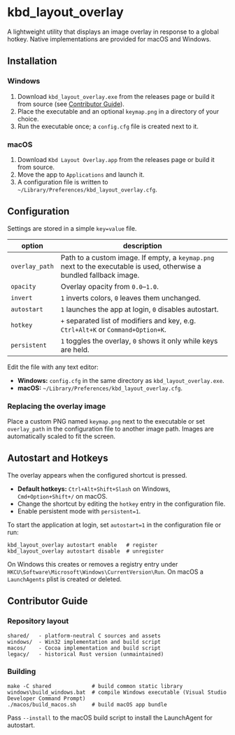 # kbd_layout_overlay

A lightweight utility that displays an image overlay in response to a global hotkey. Native implementations are provided for macOS and Windows.

## Installation

### Windows
1. Download `kbd_layout_overlay.exe` from the releases page or build it from source (see [Contributor Guide](#contributor-guide)).
2. Place the executable and an optional `keymap.png` in a directory of your choice.
3. Run the executable once; a `config.cfg` file is created next to it.

### macOS
1. Download `Kbd Layout Overlay.app` from the releases page or build it from source.
2. Move the app to `Applications` and launch it.
3. A configuration file is written to `~/Library/Preferences/kbd_layout_overlay.cfg`.

## Configuration

Settings are stored in a simple `key=value` file.

| option        | description |
|---------------|-------------|
| `overlay_path`| Path to a custom image. If empty, a `keymap.png` next to the executable is used, otherwise a bundled fallback image. |
| `opacity`     | Overlay opacity from `0.0`–`1.0`. |
| `invert`      | `1` inverts colors, `0` leaves them unchanged. |
| `autostart`   | `1` launches the app at login, `0` disables autostart. |
| `hotkey`      | `+` separated list of modifiers and key, e.g. `Ctrl+Alt+K` or `Command+Option+K`. |
| `persistent`  | `1` toggles the overlay, `0` shows it only while keys are held. |

Edit the file with any text editor:

- **Windows:** `config.cfg` in the same directory as `kbd_layout_overlay.exe`.
- **macOS:** `~/Library/Preferences/kbd_layout_overlay.cfg`.

### Replacing the overlay image

Place a custom PNG named `keymap.png` next to the executable or set `overlay_path` in the configuration file to another image path. Images are automatically scaled to fit the screen.

## Autostart and Hotkeys

The overlay appears when the configured shortcut is pressed.

- **Default hotkeys:** `Ctrl+Alt+Shift+Slash` on Windows, `Cmd+Option+Shift+/` on macOS.
- Change the shortcut by editing the `hotkey` entry in the configuration file.
- Enable persistent mode with `persistent=1`.

To start the application at login, set `autostart=1` in the configuration file or run:

```
kbd_layout_overlay autostart enable   # register
kbd_layout_overlay autostart disable  # unregister
```

On Windows this creates or removes a registry entry under `HKCU\Software\Microsoft\Windows\CurrentVersion\Run`. On macOS a `LaunchAgents` plist is created or deleted.

## Contributor Guide

### Repository layout

```
shared/   - platform-neutral C sources and assets
windows/  - Win32 implementation and build script
macos/    - Cocoa implementation and build script
legacy/   - historical Rust version (unmaintained)
```

### Building

```
make -C shared             # build common static library
windows\build_windows.bat  # compile Windows executable (Visual Studio Developer Command Prompt)
./macos/build_macos.sh     # build macOS app bundle
```

Pass `--install` to the macOS build script to install the LaunchAgent for autostart.
